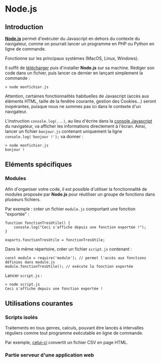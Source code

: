 # Node.js

## Introduction

[**Node.js**](https://nodejs.org/fr/) permet d'exécuter du Javascript en dehors du contexte du navigateur,
comme on pourrait lancer un programme en PHP ou Python en ligne de commande.

Fonctionne sur les principaux systèmes (MacOS, Linux, Windows).

Il suffit de [télécharger](https://nodejs.org/fr/download/) puis d'installer **Node.js** sur sa machine.
Rédiger son code dans un fichier, puis lancer ce dernier en lançant simplement la commande :

    > node monfichier.js

Attention, certaines fonctionnalités habituelles de Javascript (accès aux éléments HTML, taille de la fenêtre courante,
gestion des Cookies...) seront inopérantes, puisque nous ne sommes pas ici dans le contexte d'un navigateur.

L'instruction `console.log(...)`, au lieu d'écrire dans la [console Javascript](http://www.toutjavascript.com/savoir/navigateur-console-javascript.php)
du navigateur, va afficher les informations directement à l'écran. Ainsi, lancer un fichier `bonjour.js`
contenant uniquement la ligne `console.log('bonjour !');` va donner :

    > node monfichier.js
    bonjour !

## Eléments spécifiques

### Modules

Afin d'organiser votre code, il est possible d'utiliser la fonctionnalité de modules proposée par **Node.js** pour réutiliser un groupe de fonctions dans plusieurs fichiers.

Par exemple : créer un fichier `module.js` comportant une fonction "exportée" :

    function fonctionTresUtile() {
        console.log("Ceci s'affiche depuis une fonction exportée !");
    }
    
    exports.fonctionTresUtile = fonctionTresUtile;

Dans le même répertoire, créer un fichier `script.js` contenant :

    const module = require('module'); // permet l'accès aux fonctions définies dans module.js
    module.fonctionTresUtile(); // exécute la fonction exportée

Lancer `script.js` :

    > node script.js
    Ceci s'affiche depuis une fonction exportée !

## Utilisations courantes

### Scripts isolés

Traitements en tous genres, calculs, pouvant être lancés à intervalles réguliers
comme tout programme exécutable en ligne de commande.

Par exemple, [celui-ci](https://gist.github.com/RandomEtc/1803645) convertit un fichier CSV en page HTML.

### Partie serveur d'une application web

